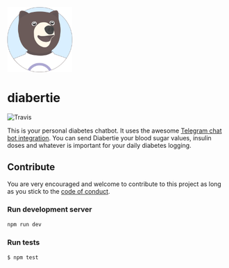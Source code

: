 <img src="bertie.png" width="150px" />

# diabertie
![Travis](https://travis-ci.org/sebashwa/diabertie.svg)

This is your personal diabetes chatbot.
It uses the awesome [Telegram chat bot integration](https://core.telegram.org/bots).
You can send Diabertie your blood sugar values, insulin doses and whatever is important for your daily diabetes logging.

## Contribute

You are very encouraged and welcome to contribute to this project as long as you stick to the [code of conduct](CODE_OF_CONDUCT.md).

### Run development server

```bash
npm run dev
```

### Run tests

```bash
$ npm test
```
